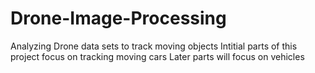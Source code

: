 # Drone-Image-Processing
Analyzing Drone data sets to track moving objects
Intitial parts of this project focus on tracking moving cars
Later parts will focus on vehicles
